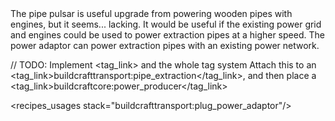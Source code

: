 <chapter name="item.PipePowerAdapter.name"/>
<lore>
The pipe pulsar is useful upgrade from powering wooden pipes with engines, but it seems... lacking. It would be useful if the existing power grid and engines could be used to power extraction pipes at a higher speed.
</lore>
<no_lore>
The power adaptor can power extraction pipes with an existing power network.
</no_lore>

// TODO: Implement <tag_link> and the whole tag system
Attach this to an <tag_link>buildcrafttransport:pipe_extraction</tag_link>, and then place a <tag_link>buildcraftcore:power_producer</tag_link>

<recipes_usages stack="buildcrafttransport:plug_power_adaptor"/>
